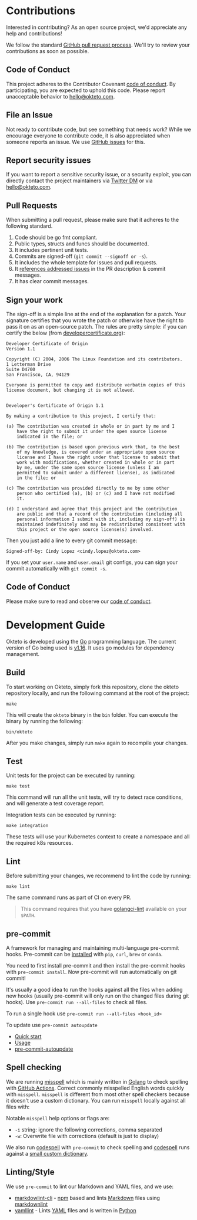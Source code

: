 # Contributions

Interested in contributing? As an open source project, we'd appreciate any help and contributions!

We follow the standard [GitHub pull request process](https://help.github.com/articles/about-pull-requests/). We'll try to review your contributions as soon as possible.

## Code of Conduct

This project adheres to the Contributor Covenant [code of conduct](code-of-conduct.md). By participating, you are expected to uphold this code. Please report unacceptable behavior to hello@okteto.com.

## File an Issue

Not ready to contribute code, but see something that needs work? While we encourage everyone to contribute code, it is also appreciated when someone reports an issue. We use [GitHub issues](https://github.com/okteto/okteto/issues) for this.

## Report security issues

If you want to report a sensitive security issue, or a security exploit, you can directly contact the project maintainers via [Twitter DM](https://twitter.com/oktetoHQ) or via hello@okteto.com.

## Pull Requests

When submitting a pull request, please make sure that it adheres to the following standard.

1. Code should be go fmt compliant.
1. Public types, structs and funcs should be documented.
1. It includes pertinent unit tests.
1. Commits are signed-off (`git commit --signoff or -s`).
1. It includes the whole template for issues and pull requests.
1. It [references addressed issues](https://help.github.com/en/github/managing-your-work-on-github/closing-issues-using-keywords) in the PR description & commit messages.
1. It has clear commit messages.

## Sign your work

The sign-off is a simple line at the end of the explanation for a patch. Your signature certifies that you wrote the patch or otherwise have the right to pass it on as an open-source patch. The rules are pretty simple: if you can certify the below (from [developercertificate.org](https://developercertificate.org)):

```
Developer Certificate of Origin
Version 1.1

Copyright (C) 2004, 2006 The Linux Foundation and its contributors.
1 Letterman Drive
Suite D4700
San Francisco, CA, 94129

Everyone is permitted to copy and distribute verbatim copies of this
license document, but changing it is not allowed.


Developer's Certificate of Origin 1.1

By making a contribution to this project, I certify that:

(a) The contribution was created in whole or in part by me and I
    have the right to submit it under the open source license
    indicated in the file; or

(b) The contribution is based upon previous work that, to the best
    of my knowledge, is covered under an appropriate open source
    license and I have the right under that license to submit that
    work with modifications, whether created in whole or in part
    by me, under the same open source license (unless I am
    permitted to submit under a different license), as indicated
    in the file; or

(c) The contribution was provided directly to me by some other
    person who certified (a), (b) or (c) and I have not modified
    it.

(d) I understand and agree that this project and the contribution
    are public and that a record of the contribution (including all
    personal information I submit with it, including my sign-off) is
    maintained indefinitely and may be redistributed consistent with
    this project or the open source license(s) involved.
```

Then you just add a line to every git commit message:

```
Signed-off-by: Cindy Lopez <cindy.lopez@okteto.com>
```

If you set your `user.name` and `user.email` git configs, you can sign your commit automatically with `git commit -s`.

## Code of Conduct

Please make sure to read and observe our [code of conduct](code-of-conduct.md).

# Development Guide

Okteto is developed using the [Go](https://golang.org/) programming language. The current version of Go being used is [v1.16](https://golang.org/doc/go1.16). It uses go modules for dependency management.

## Build

To start working on Okteto, simply fork this repository, clone the okteto repository locally, and run the following command at the root of the project:

```
make
```

This will create the `okteto` binary in the `bin` folder. You can execute the binary by running the following:

```
bin/okteto
```

After you make changes, simply run `make` again to recompile your changes.

## Test

Unit tests for the project can be executed by running:

```
make test
```

This command will run all the unit tests, will try to detect race conditions, and will generate a test coverage report.

Integration tests can be executed by running:

```
make integration
```

These tests will use your Kubernetes context to create a namespace and all the required k8s resources.

## Lint

Before submitting your changes, we recommend to lint the code by running:

```
make lint
```

The same command runs as part of CI on every PR.

> This command requires that you have [golangci-lint](https://github.com/golangci/golangci-lint#install) available on your `$PATH`.

## pre-commit

A framework for managing and maintaining multi-language pre-commit hooks.
Pre-commit can be [installed](https://pre-commit.com/#installation) with
`pip`, `curl`, `brew` or `conda`.

You need to first install pre-commit and then install the pre-commit hooks
with `pre-commit install`. Now pre-commit will run automatically on git
commit!

It's usually a good idea to run the hooks against all the files when
adding new hooks (usually pre-commit will only run on the changed files
during git hooks). Use `pre-commit run --all-files` to check all files.

To run a single hook use `pre-commit run --all-files <hook_id>`

To update use `pre-commit autoupdate`

- [Quick start](https://pre-commit.com/#quick-start)
- [Usage](https://pre-commit.com/#usage)
- [pre-commit-autoupdate](https://pre-commit.com/#pre-commit-autoupdate)

## Spell checking

We are running [misspell](https://github.com/client9/misspell) which is mainly written in
[Golang](https://golang.org/) to check spelling with [GitHub Actions](.github/workflows/lint.yml). Correct
commonly misspelled English words quickly with `misspell`. `misspell` is different from most other spell checkers
because it doesn't use a custom dictionary. You can run `misspell` locally against all files with:

Notable `misspell` help options or flags are:

- `-i` string: ignore the following corrections, comma separated
- `-w`: Overwrite file with corrections (default is just to display)

We also run [codespell](https://github.com/codespell-project/codespell) with `pre-commit` to check spelling and
[codespell](https://pypi.org/project/codespell/) runs against a [small custom dictionary](codespell.txt).

## Linting/Style

We use `pre-commit` to lint our Markdown and YAML files, and we use:

- [markdowlint-cli](https://github.com/igorshubovych/markdownlint-cli) - [npm](https://www.npmjs.com/package/markdownlint-cli) based and lints [Markdown](https://daringfireball.net/projects/markdown/) files using [markdownlint](https://github.com/DavidAnson/markdownlint)
- [yamllint](https://yamllint.readthedocs.io/en/stable/index.html) - Lints [YAML](https://yaml.org/) files and is written in [Python](https://www.python.org/)
